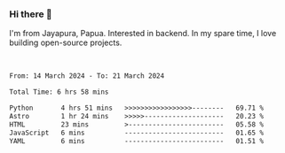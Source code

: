 ### Hi there 👋

I'm from Jayapura, Papua. Interested in backend. In my spare time, I love building open-source projects.

<br>

 
 <!--START_SECTION:waka-->

```txt
From: 14 March 2024 - To: 21 March 2024

Total Time: 6 hrs 58 mins

Python       4 hrs 51 mins   >>>>>>>>>>>>>>>>>--------   69.71 %
Astro        1 hr 24 mins    >>>>>--------------------   20.23 %
HTML         23 mins         >------------------------   05.58 %
JavaScript   6 mins          -------------------------   01.65 %
YAML         6 mins          -------------------------   01.51 %
```

<!--END_SECTION:waka-->

